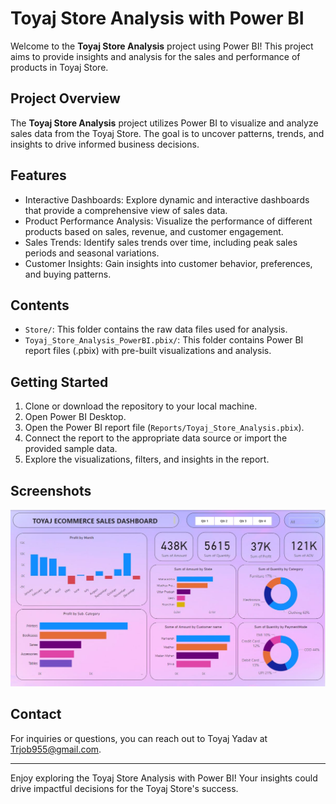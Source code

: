 # Toyaj Store Analysis with Power BI

Welcome to the **Toyaj Store Analysis** project using Power BI! This project aims to provide insights and analysis for the sales and performance of products in Toyaj Store.

## Project Overview

The **Toyaj Store Analysis** project utilizes Power BI to visualize and analyze sales data from the Toyaj Store. The goal is to uncover patterns, trends, and insights to drive informed business decisions.

## Features

- Interactive Dashboards: Explore dynamic and interactive dashboards that provide a comprehensive view of sales data.
- Product Performance Analysis: Visualize the performance of different products based on sales, revenue, and customer engagement.
- Sales Trends: Identify sales trends over time, including peak sales periods and seasonal variations.
- Customer Insights: Gain insights into customer behavior, preferences, and buying patterns.

## Contents

- `Store/`: This folder contains the raw data files used for analysis.
- `Toyaj_Store_Analysis_PowerBI.pbix/`: This folder contains Power BI report files (.pbix) with pre-built visualizations and analysis.


## Getting Started

1. Clone or download the repository to your local machine.
2. Open Power BI Desktop.
3. Open the Power BI report file (`Reports/Toyaj_Store_Analysis.pbix`).
4. Connect the report to the appropriate data source or import the provided sample data.
5. Explore the visualizations, filters, and insights in the report.

## Screenshots

![Dashboard](Toyaj_Store_Analysis_PowerBI.jpg)

## Contact

For inquiries or questions, you can reach out to Toyaj Yadav at [Trjob955@gmail.com](mailto:trjob955@gmail.com).

---

Enjoy exploring the Toyaj Store Analysis with Power BI! Your insights could drive impactful decisions for the Toyaj Store's success.
